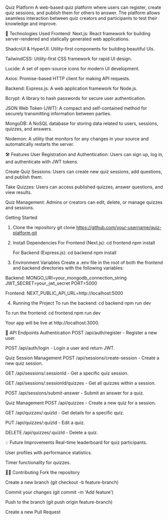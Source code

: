 Quiz Platform
A web-based quiz platform where users can register, create quiz sessions, and publish them for others to answer. The platform allows seamless interaction between quiz creators and participants to test their knowledge and improve.

🚀 Technologies Used
Frontend:
Next.js: React framework for building server-rendered and statically generated web applications.

ShadcnUI & HyperUI: Utility-first components for building beautiful UIs.

TailwindCSS: Utility-first CSS framework for rapid UI design.

Lucide: A set of open-source icons for modern UI development.

Axios: Promise-based HTTP client for making API requests.

Backend:
Express.js: A web application framework for Node.js.

Bcrypt: A library to hash passwords for secure user authentication.

JSON Web Token (JWT): A compact and self-contained method for securely transmitting information between parties.

MongoDB: A NoSQL database for storing data related to users, sessions, quizzes, and answers.

Nodemon: A utility that monitors for any changes in your source and automatically restarts the server.

🛠️ Features
User Registration and Authentication: Users can sign up, log in, and authenticate with JWT tokens.

Create Quiz Sessions: Users can create new quiz sessions, add questions, and publish them.

Take Quizzes: Users can access published quizzes, answer questions, and view results.

Quiz Management: Admins or creators can edit, delete, or manage quizzes and sessions.


Getting Started
1. Clone the repository
      git clone https://github.com/your-username/quiz-platform.git

2. Install Dependencies
    For Frontend (Next.js):
       cd frontend
       npm install

    For Backend (Express.js):
       cd backend
       npm install

3. Environment Variables
      Create a .env file in the root of both the frontend and backend directories with the following variables:

  Backend:
      MONGO_URI=your_mongodb_connection_string
      JWT_SECRET=your_jwt_secret
      PORT=5000

  Frontend:
      NEXT_PUBLIC_API_URL=http://localhost:5000


4. Running the Project
   To run the backend:
     cd backend
     npm run dev
   
  To run the frontend:
     cd frontend
     npm run dev

Your app will be live at http://localhost:3000.

🔧 API Endpoints
Authentication
POST /api/auth/register - Register a new user.

POST /api/auth/login - Login a user and return JWT.

Quiz Session Management
POST /api/sessions/create-session - Create a new quiz session.

GET /api/sessions/:sessionId - Get a specific quiz session.

GET /api/sessions/:sessionId/quizzes - Get all quizzes within a session.

POST /api/sessions/submit-answer - Submit an answer for a quiz.

Quiz Management
POST /api/quizzes - Create a new quiz for a session.

GET /api/quizzes/:quizId - Get details for a specific quiz.

PUT /api/quizzes/:quizId - Edit a quiz.

DELETE /api/quizzes/:quizId - Delete a quiz.

💡 Future Improvements
Real-time leaderboard for quiz participants.

User profiles with performance statistics.

Timer functionality for quizzes.

👨‍💻 Contributing
Fork the repository

Create a new branch (git checkout -b feature-branch)

Commit your changes (git commit -m 'Add feature')

Push to the branch (git push origin feature-branch)

Create a new Pull Request















   








